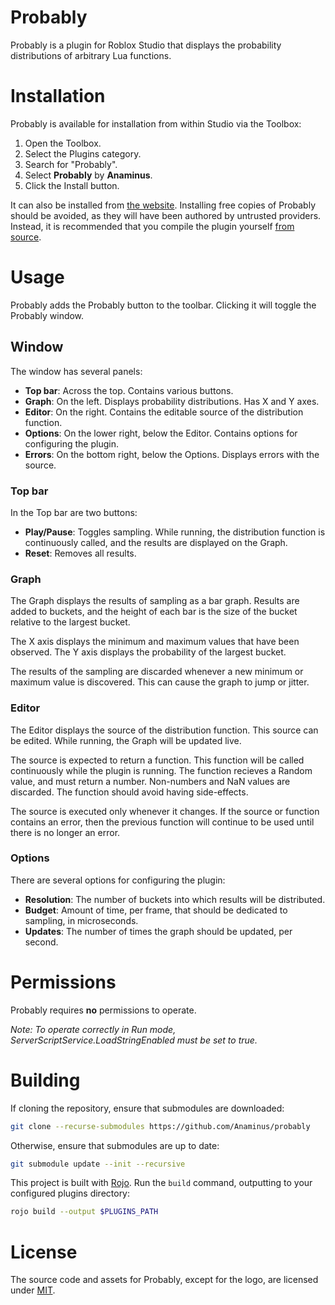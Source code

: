# Probably
Probably is a plugin for Roblox Studio that displays the probability
distributions of arbitrary Lua functions.

# Installation
Probably is available for installation from within Studio via the Toolbox:

1. Open the Toolbox.
2. Select the Plugins category.
3. Search for "Probably".
4. Select **Probably** by **Anaminus**.
4. Click the Install button.

It can also be installed from [the website][asset]. Installing free copies of
Probably should be avoided, as they will have been authored by untrusted
providers. Instead, it is recommended that you compile the plugin yourself [from
source](#building).

[asset]: https://www.roblox.com/library/10950134531

# Usage
Probably adds the Probably button to the toolbar. Clicking it will toggle the
Probably window.

## Window
The window has several panels:

- **Top bar**: Across the top. Contains various buttons.
- **Graph**: On the left. Displays probability distributions. Has X and Y axes.
- **Editor**: On the right. Contains the editable source of the distribution
  function.
- **Options**: On the lower right, below the Editor. Contains options for
  configuring the plugin.
- **Errors**: On the bottom right, below the Options. Displays errors with the
  source.

### Top bar
In the Top bar are two buttons:

- **Play/Pause**: Toggles sampling. While running, the distribution function is
  continuously called, and the results are displayed on the Graph.
- **Reset**: Removes all results.

### Graph
The Graph displays the results of sampling as a bar graph. Results are added to
buckets, and the height of each bar is the size of the bucket relative to the
largest bucket.

The X axis displays the minimum and maximum values that have been observed. The
Y axis displays the probability of the largest bucket.

The results of the sampling are discarded whenever a new minimum or maximum
value is discovered. This can cause the graph to jump or jitter.

### Editor
The Editor displays the source of the distribution function. This source can be
edited. While running, the Graph will be updated live.

The source is expected to return a function. This function will be called
continuously while the plugin is running. The function recieves a Random value,
and must return a number. Non-numbers and NaN values are discarded. The function
should avoid having side-effects.

The source is executed only whenever it changes. If the source or function
contains an error, then the previous function will continue to be used until
there is no longer an error.

### Options
There are several options for configuring the plugin:

- **Resolution**: The number of buckets into which results will be distributed.
- **Budget**: Amount of time, per frame, that should be dedicated to sampling,
  in microseconds.
- **Updates**: The number of times the graph should be updated, per second.

# Permissions
Probably requires **no** permissions to operate.

*Note: To operate correctly in Run mode, ServerScriptService.LoadStringEnabled
must be set to true.*

# Building
If cloning the repository, ensure that submodules are downloaded:

```bash
git clone --recurse-submodules https://github.com/Anaminus/probably
```

Otherwise, ensure that submodules are up to date:

```bash
git submodule update --init --recursive
```

This project is built with [Rojo][rojo]. Run the `build` command, outputting to
your configured plugins directory:

```bash
rojo build --output $PLUGINS_PATH
```

# License
The source code and assets for Probably, except for the logo, are licensed under
[MIT](LICENSE).

[rojo]: https://rojo.space/
